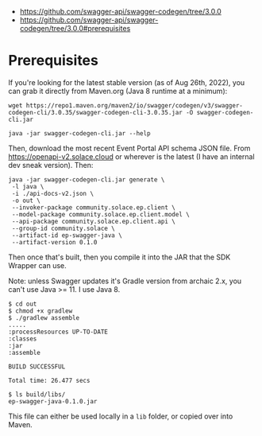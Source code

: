 - https://github.com/swagger-api/swagger-codegen/tree/3.0.0
- https://github.com/swagger-api/swagger-codegen/tree/3.0.0#prerequisites

# Prerequisites
If you're looking for the latest stable version (as of Aug 26th, 2022), you can grab it directly from Maven.org (Java 8 runtime at a minimum):

```
wget https://repo1.maven.org/maven2/io/swagger/codegen/v3/swagger-codegen-cli/3.0.35/swagger-codegen-cli-3.0.35.jar -O swagger-codegen-cli.jar

java -jar swagger-codegen-cli.jar --help
```

Then, download the most recent Event Portal API schema JSON file. From https://openapi-v2.solace.cloud or wherever is the latest (I have an internal dev sneak version).  Then:

```
java -jar swagger-codegen-cli.jar generate \
 -l java \
 -i ./api-docs-v2.json \
 -o out \
 --invoker-package community.solace.ep.client \
 --model-package community.solace.ep.client.model \
 --api-package community.solace.ep.client.api \
 --group-id community.solace \
 --artifact-id ep-swagger-java \
 --artifact-version 0.1.0
```


Then once that's built, then you compile it into the JAR that the SDK Wrapper can use.

Note: unless Swagger updates it's Gradle version from archaic 2.x, you can't use Java >= 11.  I use Java 8.

```
$ cd out
$ chmod +x gradlew
$ ./gradlew assemble
.....
:processResources UP-TO-DATE
:classes
:jar
:assemble

BUILD SUCCESSFUL

Total time: 26.477 secs

$ ls build/libs/
ep-swagger-java-0.1.0.jar
```

This file can either be used locally in a `lib` folder, or copied over into Maven.
